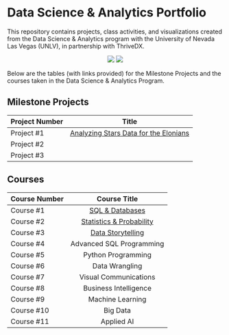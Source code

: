# Data Science & Analytics Portfolio
This repository contains projects, class activities, and visualizations created from the Data
Science & Analytics program with the University of Nevada Las Vegas (UNLV), in partnership with ThriveDX.

<p align="center">
  <img src="https://github.com/collinbashore/data-analytics-portfolio/blob/main/ThriveDX%20logo.jfif">

  <img src="https://github.com/collinbashore/data-analytics-portfolio/blob/main/unlv%20logo.png">
</p>

Below are the tables (with links provided) for the Milestone Projects and the courses taken in the Data Science & Analytics Program.

## Milestone Projects

| Project Number| Title                                 |       
| ------------- |:-------------:                        |
| Project #1    | [Analyzing Stars Data for the Elonians](https://github.com/collinbashore/data-science-and-analytics-portfolio/tree/main/Milestone%20Project%201) | 
| Project #2    |                                       |
| Project #3    |                                       |

## Courses

| Course Number | Course Title          |
| ------------- |:-------------:        |
| Course #1     | [SQL & Databases](https://github.com/collinbashore/data-science-and-analytics-portfolio/tree/main/SQL%20%26%20Databases)|
| Course #2     | [Statistics & Probability](https://github.com/collinbashore/data-science-and-analytics-portfolio/tree/main/Statistics%20%26%20Probability)|
| Course #3     | [Data Storytelling](https://github.com/collinbashore/data-science-and-analytics-portfolio/tree/main/Data%20Storytelling)|
| Course #4     | Advanced SQL Programming|
| Course #5     | Python Programming|
| Course #6     | Data Wrangling        |
| Course #7     | Visual Communications |
| Course #8     | Business Intelligence |
| Course #9     | Machine Learning      |
| Course #10    | Big Data              |
| Course #11    | Applied AI            |
